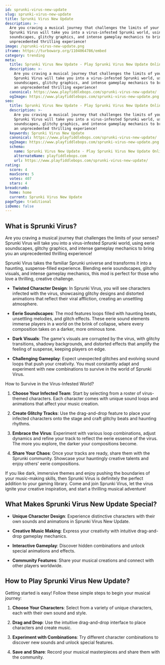 ```yaml
---
id: sprunki-virus-new-update
slug: sprunki-virus-new-update
title: Sprunki Virus New Update
description: >-
  Are you craving a musical journey that challenges the limits of your senses?
  Sprunki Virus will take you into a virus-infested Sprunki world, using eerie
  soundscapes, glitchy graphics, and intense gameplay mechanics to bring you an
  unprecedented thrilling experience!
image: /sprunki-virus-new-update.png
iframe: https://turbowarp.org/1104064786/embed
category: trending
meta:
  title: Sprunki Virus New Update - Play Sprunki Virus New Update Online
  description: >-
    Are you craving a musical journey that challenges the limits of your senses?
    Sprunki Virus will take you into a virus-infested Sprunki world, using eerie
    soundscapes, glitchy graphics, and intense gameplay mechanics to bring you
    an unprecedented thrilling experience!
  canonical: https://www.playfiddlebops.com/sprunki-virus-new-update/
  ogImage: https://www.playfiddlebops.com/sprunki-virus-new-update.png
seo:
  title: Sprunki Virus New Update - Play Sprunki Virus New Update Online
  description: >-
    Are you craving a musical journey that challenges the limits of your senses?
    Sprunki Virus will take you into a virus-infested Sprunki world, using eerie
    soundscapes, glitchy graphics, and intense gameplay mechanics to bring you
    an unprecedented thrilling experience!
  keywords: Sprunki Virus New Update
  canonical: https://www.playfiddlebops.com/sprunki-virus-new-update/
  ogImage: https://www.playfiddlebops.com/sprunki-virus-new-update.png
  schema:
    name: Sprunki Virus New Update - Play Sprunki Virus New Update Online
    alternateName: playfiddlebops.com
    url: https://www.playfiddlebops.com/sprunki-virus-new-update/
rating:
  score: 4
  maxScore: 5
  votes: 407
  stars: 4
breadcrumb:
  home: home
  current: Sprunki Virus New Update
pageType: traditional
isDemo: false
---
```


## What is Sprunki Virus?

Are you craving a musical journey that challenges the limits of your senses? Sprunki Virus will take you into a virus-infested Sprunki world, using eerie soundscapes, glitchy graphics, and intense gameplay mechanics to bring you an unprecedented thrilling experience!

Sprunki Virus takes the familiar Sprunki universe and transforms it into a haunting, suspense-filled experience. Blending eerie soundscapes, glitchy visuals, and intense gameplay mechanics, this mod is perfect for those who love a thrilling, creative challenge.

- **Twisted Character Design**: In Sprunki Virus, you will see characters infected with the virus, showcasing glitchy designs and distorted animations that reflect their viral affliction, creating an unsettling atmosphere.

- **Eerie Soundscapes**: The mod features loops filled with haunting beats, unsettling melodies, and glitch effects. These eerie sound elements immerse players in a world on the brink of collapse, where every composition takes on a darker, more ominous tone.

- **Dark Visuals**: The game's visuals are corrupted by the virus, with glitchy transitions, shadowy backgrounds, and distorted effects that amplify the feeling of suspense, keeping players on edge.

- **Challenging Gameplay**: Expect unexpected glitches and evolving sound loops that push your creativity. You must constantly adapt and experiment with new combinations to survive in the world of Sprunki Virus.

How to Survive in the Virus-Infested World?

1. **Choose Your Infected Team**: Start by selecting from a roster of virus-themed characters. Each character comes with unique sound loops and animations that affect your music creation.

1. **Create Glitchy Tracks**: Use the drag-and-drop feature to place your infected characters onto the stage and craft glitchy beats and haunting rhythms.

1. **Embrace the Virus**: Experiment with various loop combinations, adjust dynamics and refine your track to reflect the eerie essence of the virus. The more you explore, the darker your compositions become.

1. **Share Your Chaos**: Once your tracks are ready, share them with the Sprunki community. Showcase your hauntingly creative talents and enjoy others' eerie compositions.

If you like dark, immersive themes and enjoy pushing the boundaries of your music-making skills, then Sprunki Virus is definitely the perfect addition to your gaming library. Come and join Sprunki Virus, let the virus ignite your creative inspiration, and start a thrilling musical adventure!

## What Makes Sprunki Virus New Update Special?

- **Unique Character Design**: Experience distinctive characters with their own sounds and animations in Sprunki Virus New Update.

- **Creative Music Making**: Express your creativity with intuitive drag-and-drop gameplay mechanics.

- **Interactive Gameplay**: Discover hidden combinations and unlock special animations and effects.

- **Community Features**: Share your musical creations and connect with other players worldwide.

## How to Play Sprunki Virus New Update?

Getting started is easy! Follow these simple steps to begin your musical journey:

1. **Choose Your Characters**: Select from a variety of unique characters, each with their own sound and style.

1. **Drag and Drop**: Use the intuitive drag-and-drop interface to place characters and create music.

1. **Experiment with Combinations**: Try different character combinations to discover new sounds and unlock special features.

1. **Save and Share**: Record your musical masterpieces and share them with the community.
